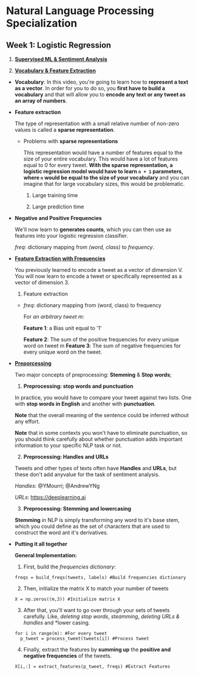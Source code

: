 # Natural Language Processing Specialization

## Week 1: Logistic Regression

1. [**Supervised ML & Sentiment Analysis**](https://www.coursera.org/learn/classification-vector-spaces-in-nlp/supplement/J9NR1/supervised-ml-sentiment-analysis)

2. [**Vocabulary & Feature Extraction**](https://www.coursera.org/learn/classification-vector-spaces-in-nlp/supplement/m7UdZ/vocabulary-feature-extraction)

- **Vocabulary**: In this video, you're going to learn how to **represent a text as a vector**. In order for you to do so, you **first have to build a vocabulary** and that will allow you to **encode any text or any tweet as an array of numbers**.

- **Feature extraction**

  The type of representation with a small relative number of non-zero values is called a **sparse representation**.

	- Problems with **sparse representations**

	  This representation would have a number of features equal to the size of your entire vocabulary. This would have a lot of features equal to 0 for every tweet. **With the sparse representation, a logistic regression model would have to learn `n + 1` parameters, where `n` would be equal to the size of your vocabulary** and you can imagine that for large vocabulary sizes, this would be problematic.

	  1. Large training time

	  2. Large prediction time

- **Negative and Positive Frequencies**

  We'll now learn to **generates counts**, which you can then use as features into your logistic regression classifier.

  *freq*: dictionary mapping from *(word, class)* to  *frequency*.

- [**Feature Extraction with Frequencies**](https://www.coursera.org/learn/classification-vector-spaces-in-nlp/supplement/sfhGt/feature-extraction-with-frequencies)
  
  You previously learned to encode a tweet as a vector of dimension V. You will now learn to encode a tweet or specifically represented as a vector of dimension 3.

  1. Feature extraction

    - *freq*: dictionary mapping from (word, class) to frequency
	  
	  For *an arbitrary tweet m*:

	  **Feature 1**: a Bias unit equal to '1'

	  **Feature 2**: The sum of the positive frequencies for every unique word on tweet m
	  **Feature 3**: The sum of negative frequencies for  every  unique word on the tweet.

- [**Preporcessing**](https://www.coursera.org/learn/classification-vector-spaces-in-nlp/supplement/SLqys/preprocessing)

  Two major concepts of preprocessing: **Stemming** & **Stop words**;

  1. **Preprocessing: stop words and punctuation** 
  
  In practice, you would have to compare your tweet against two lists. One with **stop words in English** and another with **punctuation**.

  **Note** that the overall meaning of the sentence could be inferred without any effort.

  **Note** that in some contexts you won't have to eliminate punctuation, so you should think carefully about whether punctuation adds important information to your specific NLP task or not.

  2. **Preprocessing: Handles and URLs**

  Tweets and other types of texts often have **Handles** and **URLs**, but these don't add anyvalue for the task of sentiment analysis.

  *Handles*: @YMourri; @AndrewYNg

  *URLs*: https://deeplearning.ai

  3. **Preprocessing: Stemming and lowercasing**

  **Stemming** in NLP  is simply transforming  any  word to it's base stem, which you could define as the set of characters that are used to construct the word ant it's derivatives.

- **Putting it all together**

  **General Implementation:**

  1. First, build the *frequencies dictionary*:

  `freqs = build_freqs(tweets, labels) #Build frequencies dictionary`

  2. Then, initialize the matrix X to match your number of tweets

  `X = np.zeros((m,3)) #Initialize matrix X`

  3. After that, you'll want  to  go over through your sets of tweets carefully. Like, *deleting  stop words*, *steamming*, *deleting URLs & handles* and *lower casing.

  ```
  for i in range(m): #For every tweet
  	p_tweet = process_tweet(tweets[i]) #Process tweet
  ```

  4. Finally, extract the features by **summing up** the **positive and negative frequencies** of the tweets.

  `X[i,:] = extract_features(p_tweet, freqs) #Extract Features`


